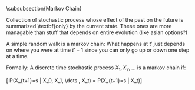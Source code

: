 
\subsubsection{Markov Chain}

Collection of stochastic process whose effect of the past on the future is summarized \textbf{only} by the current state. These ones are more managable than stuff that depends on entire evolution (like asian options?)

  

A simple random walk is a markov chain: What happens at $t'$ just depends on where you were at time $t'-1$ since you can only go up or down one step at a time. 

  

Formally: A discrete time stochastic process $X_1, X_2, \dots$ is a markov chain if: 

\[ P(X_{t+1}=s | X_0, X_1, \dots , X_t) = P(X_{t+1}=s | X_t)\] 

  